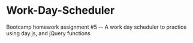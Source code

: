 # Work-Day-Scheduler
Bootcamp homework assignment #5 -- A work day scheduler to practice using day.js, and jQuery functions
